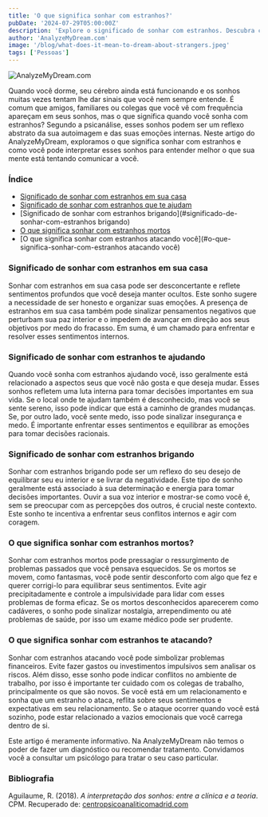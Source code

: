 ```yaml
---
title: 'O que significa sonhar com estranhos?'
pubDate: '2024-07-29T05:00:00Z'
description: 'Explore o significado de sonhar com estranhos. Descubra como esses sonhos refletem aspectos do seu próprio ser e que sinais eles podem estar lhe enviando.'
author: 'AnalyzeMyDream.com'
image: '/blog/what-does-it-mean-to-dream-about-strangers.jpeg'
tags: ['Pessoas']
---
```


![AnalyzeMyDream.com](/blog/what-does-it-mean-to-dream-about-strangers.jpeg)

Quando você dorme, seu cérebro ainda está funcionando e os sonhos muitas vezes tentam lhe dar sinais que você nem sempre entende. É comum que amigos, familiares ou colegas que você vê com frequência apareçam em seus sonhos, mas o que significa quando você sonha com estranhos? Segundo a psicanálise, esses sonhos podem ser um reflexo abstrato da sua autoimagem e das suas emoções internas. Neste artigo do AnalyzeMyDream, exploramos o que significa sonhar com estranhos e como você pode interpretar esses sonhos para entender melhor o que sua mente está tentando comunicar a você.

### Índice

- [Significado de sonhar com estranhos em sua casa](#significado-de-sonhar-com-estranhos-em-sua-casa)
- [Significado de sonhar com estranhos que te ajudam](#significado-de-sonhar-com-estranhos-que-ajudam-te)
- [Significado de sonhar com estranhos brigando](#significado-de-sonhar-com-estranhos brigando)
- [O que significa sonhar com estranhos mortos](#o-que-significa-sonhar-com-estranhos-mortos)
- [O que significa sonhar com estranhos atacando você](#o-que-significa-sonhar-com-estranhos atacando você)

### Significado de sonhar com estranhos em sua casa

Sonhar com estranhos em sua casa pode ser desconcertante e reflete sentimentos profundos que você deseja manter ocultos. Este sonho sugere a necessidade de ser honesto e organizar suas emoções. A presença de estranhos em sua casa também pode sinalizar pensamentos negativos que perturbam sua paz interior e o impedem de avançar em direção aos seus objetivos por medo do fracasso. Em suma, é um chamado para enfrentar e resolver esses sentimentos internos.

### Significado de sonhar com estranhos te ajudando

Quando você sonha com estranhos ajudando você, isso geralmente está relacionado a aspectos seus que você não gosta e que deseja mudar. Esses sonhos refletem uma luta interna para tomar decisões importantes em sua vida. Se o local onde te ajudam também é desconhecido, mas você se sente sereno, isso pode indicar que está a caminho de grandes mudanças. Se, por outro lado, você sente medo, isso pode sinalizar insegurança e medo. É importante enfrentar esses sentimentos e equilibrar as emoções para tomar decisões racionais.

### Significado de sonhar com estranhos brigando

Sonhar com estranhos brigando pode ser um reflexo do seu desejo de equilibrar seu eu interior e se livrar da negatividade. Este tipo de sonho geralmente está associado à sua determinação e energia para tomar decisões importantes. Ouvir a sua voz interior e mostrar-se como você é, sem se preocupar com as percepções dos outros, é crucial neste contexto. Este sonho te incentiva a enfrentar seus conflitos internos e agir com coragem.

### O que significa sonhar com estranhos mortos?

Sonhar com estranhos mortos pode pressagiar o ressurgimento de problemas passados ​​que você pensava esquecidos. Se os mortos se movem, como fantasmas, você pode sentir desconforto com algo que fez e querer corrigi-lo para equilibrar seus sentimentos. Evite agir precipitadamente e controle a impulsividade para lidar com esses problemas de forma eficaz. Se os mortos desconhecidos aparecerem como cadáveres, o sonho pode sinalizar nostalgia, arrependimento ou até problemas de saúde, por isso um exame médico pode ser prudente.

### O que significa sonhar com estranhos te atacando?

Sonhar com estranhos atacando você pode simbolizar problemas financeiros. Evite fazer gastos ou investimentos impulsivos sem analisar os riscos. Além disso, esse sonho pode indicar conflitos no ambiente de trabalho, por isso é importante ter cuidado com os colegas de trabalho, principalmente os que são novos. Se você está em um relacionamento e sonha que um estranho o ataca, reflita sobre seus sentimentos e expectativas em seu relacionamento. Se o ataque ocorrer quando você está sozinho, pode estar relacionado a vazios emocionais que você carrega dentro de si.

Este artigo é meramente informativo. Na AnalyzeMyDream não temos o poder de fazer um diagnóstico ou recomendar tratamento. Convidamos você a consultar um psicólogo para tratar o seu caso particular.

### Bibliografia

Aguilaume, R. (2018). *A interpretação dos sonhos: entre a clínica e a teoria*. CPM. Recuperado de: [centropsicoanaliticomadrid.com](https://www.centropsicoanaliticomadrid.com/publicaciones/revista/numero-15/la-interpretacion-de-los-suenos-entre-la-clinica-y-la-teoria/)